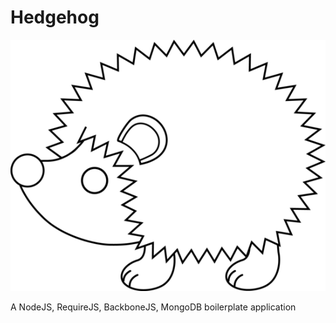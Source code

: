 Hedgehog
========

![hedgehog](app/assets/images/hedgehog.png)


A NodeJS, RequireJS, BackboneJS, MongoDB boilerplate application